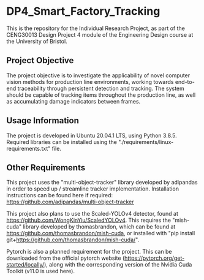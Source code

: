 # DP4_Smart_Factory_Tracking
This is the repository for the Individual Research Project, as part of the CENG30013 Design Project 4 module of the Engineering Design course at the University of Bristol.

## Project Objective
The project objective is to investigate the applicability of novel computer vision methods for production line environments, working towards end-to-end traceability through persistent detection and tracking. The system should be capable of tracking items throughout the production line, as well as accumulating damage indicators between frames. 

## Usage Information
The project is developed in Ubuntu 20.04.1 LTS, using Python 3.8.5. Required libraries can be installed using the "./requirements/linux-requirements.txt" file.

## Other Requirements
This project uses the "multi-object-tracker" library developed by adipandas in order to speed up / streamline tracker implementation. Installation instructions can be found here if required: https://github.com/adipandas/multi-object-tracker  

This project also plans to use the Scaled-YOLOv4 detector, found at https://github.com/WongKinYiu/ScaledYOLOv4. This requires the "mish-cuda" library developed by thomasbrandon, which can be found at https://github.com/thomasbrandon/mish-cuda, or installed with "pip install git+https://github.com/thomasbrandon/mish-cuda/".

Pytorch is also a planned requirement for the project. This can be downloaded from the official pytorch website (https://pytorch.org/get-started/locally/), along with the corresponding version of the Nvidia Cuda Toolkit (v11.0 is used here).